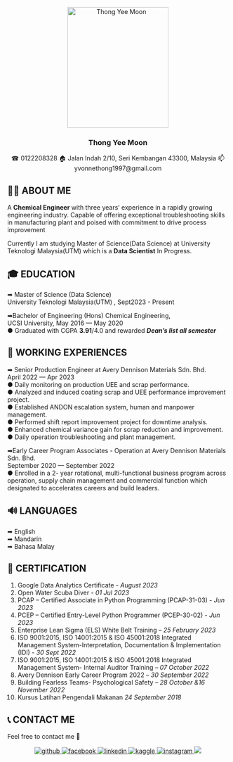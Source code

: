<p align="center">
  <a href="https://github.com/drshahizan/BDM/blob/307741f4758ca0e8797e043e07965c50fe62c3af/portfolio/yeemoonthong/ProfiePic.jpg">
    <img src="https://github.com/drshahizan/BDM/blob/307741f4758ca0e8797e043e07965c50fe62c3af/portfolio/yeemoonthong/ProfiePic.jpg" alt="Thong Yee Moon" width=230 height=275>
  </a>

  <h3 align="center">Thong Yee Moon</h3>
<p align="center">
☎ 0122208328   
🏠 Jalan Indah 2/10, Seri Kembangan 43300, Malaysia
📫 yvonnethong1997@gmail.com

## 👩‍🎓 ABOUT ME
A **Chemical Engineer** with three years’ experience in a rapidly growing engineering industry. Capable of offering exceptional troubleshooting skills in manufacturing plant and poised with commitment to drive process improvement
</p>

Currently I am studying Master of Science(Data Science) at University Teknologi Malaysia(UTM) which is a **Data Scientist** In Progress.

## 🎓 EDUCATION
➡ Master of Science (Data Science)
</br>
University Teknologi Malaysia(UTM) , Sept2023 - Present

</p> 

➡Bachelor of Engineering (Hons) Chemical Engineering, 
</br>
UCSI University, May 2016 — May 2020
</br>
    ●	    Graduated with CGPA **3.91**/4.0 and rewarded ***Dean’s list all semester***

## 🧰 WORKING EXPERIENCES
➡ Senior Production Engineer at Avery Dennison Materials Sdn. Bhd.
</br>
April 2022 — Apr 2023
</br>
●	Daily monitoring on production UEE and scrap performance. </br>
●	Analyzed and induced coating scrap and UEE performance improvement project.</br>
●	Established ANDON escalation system, human and manpower management.</br>
●	Performed shift report improvement project for downtime analysis.</br>
●	Enhanced chemical variance gain for scrap reduction and improvement.</br>
●	Daily operation troubleshooting and plant management.</br>
</p>
➡Early Career Program Associates - Operation at Avery Dennison Materials Sdn. Bhd.
</br>
September 2020 — September 2022
</br>
●	Enrolled in a 2- year rotational, multi-functional business program across operation, supply chain management and commercial function which designated to accelerates careers and build leaders.

## 🔊 LANGUAGES
➡ English </br>
➡ Mandarin </br>
➡ Bahasa Malay </br>

## 📜 CERTIFICATION
1. Google Data Analytics Certificate - *August 2023*
2. Open Water Scuba Diver - *01 Jul 2023*
3. PCAP – Certified Associate in Python Programming (PCAP-31-03)  - *Jun 2023*
4. PCEP – Certified Entry-Level Python Programmer (PCEP-30-02) - *Jun 2023*
1. Enterprise Lean Sigma (ELS) White Belt Training – *25 February 2023*
2. ISO 9001:2015, ISO 14001:2015 & ISO 45001:2018 Integrated Management System-Interpretation, Documentation & Implementation (IDI) - *30 Sept 2022*
3. ISO 9001:2015, ISO 14001:2015 & ISO 45001:2018 Integrated Management System- Internal Auditor Training – *07 October 2022*
4. Avery Dennison Early Career Program 2022 – *30 September 2022*
5. Building Fearless Teams- Psychological Safety – *28 October &16 November 2022*
6. Kursus Latihan Pengendali Makanan  *24 September 2018*

## 📞 CONTACT ME
Feel free to contact me 👋

<p align="center">
<a href="https://github.com/https://github.com/yeemoonthong" target="_blank">
<img src=https://img.shields.io/badge/github-%2324292e.svg?&style=for-the-badge&logo=github&logoColor=white alt=github style="margin-bottom: 5px;" />
</a>
<a href="https://www.facebook.com/https://www.facebook.com/yvonne.Thong/" target="_blank">
<img src=https://img.shields.io/badge/facebook-%232E87FB.svg?&style=for-the-badge&logo=facebook&logoColor=white alt=facebook style="margin-bottom: 5px;" />
</a>
<a href="https://linkedin.com/in/https://www.linkedin.com/in/thong-yee-moon-7ba20a165/" target="_blank">
<img src=https://img.shields.io/badge/linkedin-%231E77B5.svg?&style=for-the-badge&logo=linkedin&logoColor=white alt=linkedin style="margin-bottom: 5px;" />
</a>
<a href="https://www.kaggle.com/https://www.kaggle.com/thongyeemoon" target="_blank">
<img src=https://img.shields.io/badge/kaggle-%2344BAE8.svg?&style=for-the-badge&logo=kaggle&logoColor=white alt=kaggle style="margin-bottom: 5px;" />
</a>
<a href="https://instagram.com/https://www.instagram.com/yvonne_thong/" target="_blank">
<img src=https://img.shields.io/badge/instagram-%23000000.svg?&style=for-the-badge&logo=instagram&logoColor=white alt=instagram style="margin-bottom: 5px;" />
<a href="mailto:yvonnethong1997@gmail.com"><img src="https://img.shields.io/badge/yvonnethong1997@gmail.com-D14836?style=for-the-badge&logo=gmail&logoColor=white">




